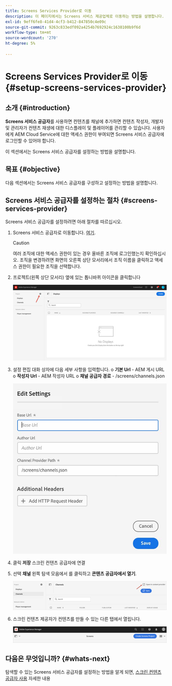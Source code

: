 ```yaml
---
title: Screens Services Provider로 이동
description: 이 페이지에서는 Screens 서비스 제공업체로 이동하는 방법을 설명합니다.
exl-id: 9eff6fe8-41d4-4cf3-b412-847850c4e09c
source-git-commit: 9263c833edf092a4254b7692924c1638100b9f6d
workflow-type: tm+mt
source-wordcount: '270'
ht-degree: 5%

---
```


# Screens Services Provider로 이동 {#setup-screens-services-provider}

## 소개 {#introduction}

**Screens 서비스 공급자**&#x200B;를 사용하면 컨텐츠를 채널에 추가하면 컨텐츠 작성자, 개발자 및 관리자가 컨텐츠 재생에 대한 디스플레이 및 플레이어를 관리할 수 있습니다. 사용자에게 AEM Cloud Service에 대한 액세스 권한이 부여되면 Screens 서비스 공급자에 로그인할 수 있어야 합니다.

이 섹션에서는 Screens 서비스 공급자를 설정하는 방법을 설명합니다.


## 목표 {#objective}

다음 섹션에서는 Screens 서비스 공급자를 구성하고 설정하는 방법을 설명합니다.

## Screens 서비스 공급자를 설정하는 절차 {#screens-services-provider}

Screens 서비스 공급자를 설정하려면 아래 절차를 따르십시오.

1. Screens 서비스 공급자로 이동합니다. [여기](https://experience.adobe.com/screens).

   >[!CAUTION]
   >여러 조직에 대한 액세스 권한이 있는 경우 올바른 조직에 로그인했는지 확인하십시오. 조직을 변경하려면 화면의 오른쪽 상단 모서리에서 조직 이름을 클릭하고 액세스 권한이 필요한 조직을 선택합니다.

2. 프로젝트(왼쪽 상단 모서리) 옆에 있는 톱니바퀴 아이콘을 클릭합니다

   ![이미지](/help/screens-cloud/assets/configure/configure-screens0.png)

3. 설정 편집 대화 상자에 다음 세부 사항을 입력합니다.
o **기본 Url** - AEM 게시 URL o **작성자 Url** - AEM 작성자 URL o **채널 공급자 경로** - /screens/channels.json

   ![이미지](/help/screens-cloud/assets/configure/configure-screens4.png)

4. 클릭 **저장** 스크린 컨텐츠 공급자에 연결

5. 선택 **채널** 왼쪽 탐색 모음에서 를 클릭하고 **콘텐츠 공급자에서 열기**.

   ![이미지](/help/screens-cloud/assets/configure/configure-screens1.png)

6. 스크린 컨텐츠 제공자가 컨텐츠를 만들 수 있는 다른 탭에서 열립니다.

   ![이미지](/help/screens-cloud/assets/configure/configure-screens2.png)

## 다음은 무엇입니까? {#whats-next}

탐색할 수 있는 Screens 서비스 공급자를 설정하는 방법을 알게 되면, [스크린 컨텐츠 공급자 사용](https://experienceleague.adobe.com/docs/experience-manager-cloud-service/screens-as-cloud-service/configure-screens-cloud/using-screens-content-provider.html?lang=end) 자세한 내용
